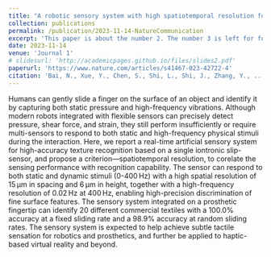 ```yaml
---
title: "A robotic sensory system with high spatiotemporal resolution for texture recognition"
collection: publications
permalink: /publication/2023-11-14-NatureCommunication
excerpt: 'This paper is about the number 2. The number 3 is left for future work.'
date: 2023-11-14
venue: 'Journal 1'
# slidesurl: 'http://academicpages.github.io/files/slides2.pdf'
paperurl: 'https://www.nature.com/articles/s41467-023-42722-4'
citation: 'Bai, N., Xue, Y., Chen, S., Shi, L., Shi, J., Zhang, Y., ... & Guo, C. F. (2023). A robotic sensory system with high spatiotemporal resolution for texture recognition. Nature Communications, 14(1), 7121.'
---
```


Humans can gently slide a finger on the surface of an object and identify it by capturing both static pressure and high-frequency vibrations. Although modern robots integrated with flexible sensors can precisely detect pressure, shear force, and strain, they still perform insufficiently or require multi-sensors to respond to both static and high-frequency physical stimuli during the interaction. Here, we report a real-time artificial sensory system for high-accuracy texture recognition based on a single iontronic slip-sensor, and propose a criterion—spatiotemporal resolution, to corelate the sensing performance with recognition capability. The sensor can respond to both static and dynamic stimuli (0-400 Hz) with a high spatial resolution of 15 μm in spacing and 6 μm in height, together with a high-frequency resolution of 0.02 Hz at 400 Hz, enabling high-precision discrimination of fine surface features. The sensory system integrated on a prosthetic fingertip can identify 20 different commercial textiles with a 100.0% accuracy at a fixed sliding rate and a 98.9% accuracy at random sliding rates. The sensory system is expected to help achieve subtle tactile sensation for robotics and prosthetics, and further be applied to haptic-based virtual reality and beyond.